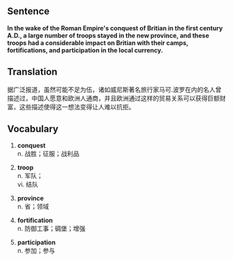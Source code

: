 ## Sentence

**In the wake of the Roman Empire's conquest of Britian in the first century A.D., a large number of troops stayed in the new province, and these troops had a considerable impact on Britian with their camps, fortifications, and participation in the local currency.**      

## Translation

据广泛报道，虽然可能不足为伍，诸如威尼斯著名旅行家马可.波罗在内的名人曾描述过，中国人愿意和欧洲人通商，并且欧洲通过这样的贸易关系可以获得巨额财富，这些描述使得这一想法变得让人难以抗拒。     

## Vocabulary   

1. **conquest**      
n. 战胜；征服；战利品      

2. **troop**     
n. 军队；      
vi. 结队        

3. **province**       
n. 省；领域         

4. **fortification**        
n. 防御工事；碉堡；增强         

5. **participation**        
n. 参加；参与        

